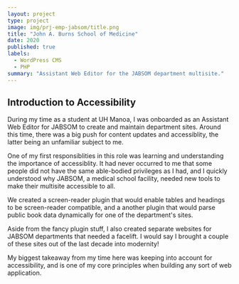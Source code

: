 ```yaml
---
layout: project
type: project
image: img/prj-emp-jabsom/title.png
title: "John A. Burns School of Medicine"
date: 2020
published: true
labels:
  - WordPress CMS
  - PHP
summary: "Assistant Web Editor for the JABSOM department multisite."
---
```


## Introduction to Accessibility

During my time as a student at UH Manoa, I was onboarded as an Assistant Web Editor for JABSOM to create and maintain department sites. Around this time, there was a big push for content updates and accessiblity, the latter being an unfamiliar subject to me. 

One of my first responsiblities in this role was learning and understanding the importance of accessiblity. It had never occurred to me that some people did not have the same able-bodied privileges as I had, and I quickly understood why JABSOM, a medical school facility, needed new tools to make their multisite accessible to all. 

We created a screen-reader plugin that would enable tables and headings to be screen-reader compatible, and a another plugin that would parse public book data dynamically for one of the department's sites. 

Aside from the fancy plugin stuff, I also created separate websites for JABSOM departments that needed a facelift. I would say I brought a couple of these sites out of the last decade into modernity! 

My biggest takeaway from my time here was keeping into account for accessibility, and is one of my core principles when building any sort of web application. 